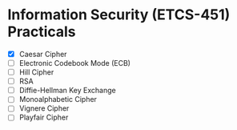 # Information Security (ETCS-451) Practicals

- [x] Caesar Cipher
- [ ] Electronic Codebook Mode (ECB)
- [ ] Hill Cipher
- [ ] RSA
- [ ] Diffie-Hellman Key Exchange
- [ ] Monoalphabetic Cipher
- [ ] Vignere Cipher
- [ ] Playfair Cipher